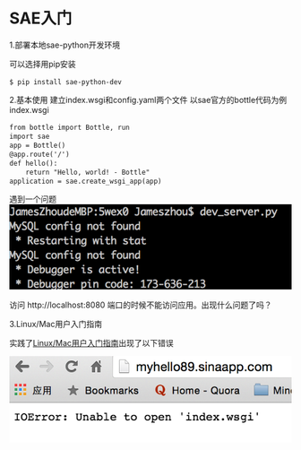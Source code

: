 # SAE入门

1.部署本地sae-python开发环境

可以选择用pip安装
   
    $ pip install sae-python-dev
    
2.基本使用
建立index.wsgi和config.yaml两个文件
以sae官方的bottle代码为例
index.wsgi
    
    from bottle import Bottle, run
    import sae
    app = Bottle()
    @app.route('/')
    def hello():
        return "Hello, world! - Bottle"
    application = sae.create_wsgi_app(app)
    
  遇到一个问题
  ![](1.png)

访问 http://localhost:8080 端口的时候不能访问应用。出现什么问题了吗？


3.Linux/Mac用户入门指南
    
实践了[Linux/Mac用户入门指南](http://www.sinacloud.com/doc/sae/tutorial/helloworld-for-linux-mac.html)出现了以下错误

![](myhello.png)
    
    
    
    
    
    
    
    
    